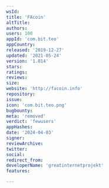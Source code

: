 ```yaml
---
wsId: 
title: 'FAcoin'
altTitle: 
authors: 
users: 100
appId: 'com.bit.teo'
appCountry: 
released: '2019-12-27'
updated: '2021-05-24'
version: '1.014'
stars: 
ratings: 
reviews: 
size: 
website: 'http://facoin.info'
repository: 
issue: 
icon: 'com.bit.teo.png'
bugbounty: 
meta: 'removed'
verdict: 'fewusers'
appHashes: 
date: '2024-04-03'
signer: 
reviewArchive: 
twitter: 
social: 
redirect_from: 
developerName: 'greatinternetprojekt'
features: 

---
```


